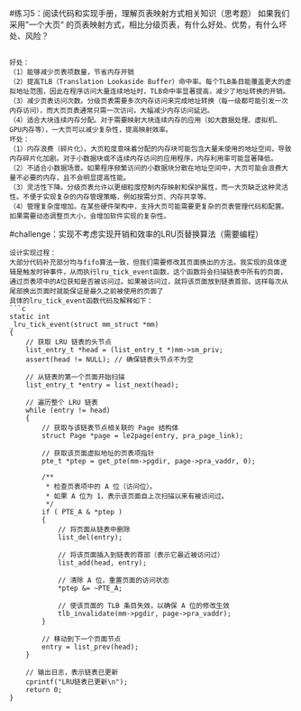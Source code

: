 #练习5：阅读代码和实现手册，理解页表映射方式相关知识（思考题）
如果我们采用”一个大页“ 的页表映射方式，相比分级页表，有什么好处、优势，有什么坏处、风险？
```

好处：
（1）能够减少页表项数量，节省内存开销
（2）提高TLB（Translation Lookaside Buffer）命中率。每个TLB条目能覆盖更大的虚拟地址范围，因此在程序访问大量连续地址时，TLB命中率显著提高，减少了地址转换的开销。
（3）减少页表访问次数。分级页表需要多次内存访问来完成地址转换（每一级都可能引发一次内存访问），而大页页表通常只需一次访问，大幅减少内存访问延迟。
（4）适合大块连续内存分配。对于需要映射大块连续内存的应用（如大数据处理、虚拟机、GPU内存等），一大页可以减少复杂性，提高映射效率。
坏处：
（1）内存浪费（碎片化）。大页粒度意味着分配的内存块可能包含大量未使用的地址空间，导致内存碎片化加剧。对于小数据块或不连续内存访问的应用程序，内存利用率可能显著降低。
（2）不适合小数据场景。如果程序频繁访问的小数据块分散在地址空间中，大页可能会浪费大量不必要的内存，且不会明显提高性能。
（3）灵活性下降。分级页表允许以更细粒度控制内存映射和保护属性，而一大页缺乏这种灵活性。不便于实现复杂的内存管理策略，例如按需分页、内存共享等。
（4）管理复杂度增加。在某些硬件架构中，支持大页可能需要更复杂的页表管理代码和配置。如果需要动态调整页大小，会增加软件实现的复杂性。

```

#challenge：实现不考虑实现开销和效率的LRU页替换算法（需要编程）
```
设计实现过程：
大部分代码补充部分均与fifo算法一致，但我们需要修改其页面换出的方法。我实现的具体逻辑是触发时钟事件，从而执行lru_tick_event函数，这个函数将会扫描链表中所有的页面，通过页表项中的A位获知是否被访问过。如果被访问过，就将该页面放到链表首部，这样每次从尾部换出页面时就能保证是最久之前被使用的页面了
具体的lru_tick_event函数代码及解释如下：
```c
static int
_lru_tick_event(struct mm_struct *mm)
{ 
    // 获取 LRU 链表的头节点
    list_entry_t *head = (list_entry_t *)mm->sm_priv;
    assert(head != NULL); // 确保链表头节点不为空

    // 从链表的第一个页面开始扫描
    list_entry_t *entry = list_next(head);

    // 遍历整个 LRU 链表
    while (entry != head)
    {
        // 获取与该链表节点相关联的 Page 结构体
        struct Page *page = le2page(entry, pra_page_link);

        // 获取该页面虚拟地址的页表项指针
        pte_t *ptep = get_pte(mm->pgdir, page->pra_vaddr, 0);

        /**
         * 检查页表项中的 A 位（访问位）。
         * 如果 A 位为 1，表示该页面自上次扫描以来有被访问过。
         */
        if ( PTE_A & *ptep )
        {
            // 将页面从链表中删除
            list_del(entry);

            // 将该页面插入到链表的首部（表示它最近被访问过）
            list_add(head, entry);

            // 清除 A 位，重置页面的访问状态
            *ptep &= ~PTE_A;

            // 使该页面的 TLB 条目失效，以确保 A 位的修改生效
            tlb_invalidate(mm->pgdir, page->pra_vaddr);
        }

        // 移动到下一个页面节点
        entry = list_prev(head);
    }

    // 输出日志，表示链表已更新
    cprintf("LRU链表已更新\n");
    return 0; 
}

